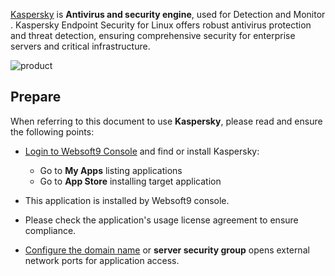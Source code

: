 [Kaspersky](https://www.kaspersky.com/) is **Antivirus and security engine**, used for Detection and Monitor . Kaspersky Endpoint Security for Linux offers robust antivirus protection and threat detection, ensuring comprehensive security for enterprise servers and critical infrastructure.


![product](https://libs.websoft9.com/Websoft9/DocsPicture/zh/kaspersky/kaspersky-product-websoft9.png)


## Prepare

When referring to this document to use **Kaspersky**, please read and ensure the following points:

- [Login to Websoft9 Console](./login-console) and find or install Kaspersky:
  - Go to **My Apps** listing applications 
  - Go to **App Store** installing target application

- This application is installed by Websoft9 console.


- Please check the application's usage license agreement to ensure compliance.


- [Configure the domain name](./domain-set) or **server security group** opens external network ports for application access.